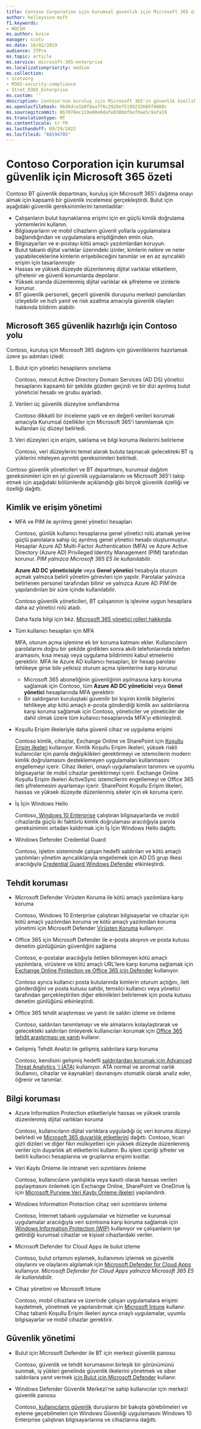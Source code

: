 ```yaml
---
title: Contoso Corporation için kurumsal güvenlik için Microsoft 365 özeti
author: kelleyvice-msft
f1.keywords:
- NOCSH
ms.author: kvice
manager: scotv
ms.date: 10/02/2019
audience: ITPro
ms.topic: article
ms.service: microsoft-365-enterprise
ms.localizationpriority: medium
ms.collection:
- scotvorg
- M365-security-compliance
- Strat_O365_Enterprise
ms.custom: ''
description: Contoso'nun kuruluş için Microsoft 365'in güvenlik özelliklerini kullanma şekli.
ms.openlocfilehash: 9bd6dce1b0f8aa7f6c2920ef5199232605f0688c
ms.sourcegitcommit: 0b7070ec119e00e0dafe030bbfbef0ae5c9afa19
ms.translationtype: MT
ms.contentlocale: tr-TR
ms.lasthandoff: 09/29/2022
ms.locfileid: "68194785"
---
```

# <a name="summary-of-microsoft-365-for-enterprise-security-for-the-contoso-corporation"></a>Contoso Corporation için kurumsal güvenlik için Microsoft 365 özeti

Contoso BT güvenlik departmanı, kuruluş için Microsoft 365'i dağıtma onayı almak için kapsamlı bir güvenlik incelemesi gerçekleştirdi. Bulut için aşağıdaki güvenlik gereksinimlerini tanımladılar:

- Çalışanların bulut kaynaklarına erişimi için en güçlü kimlik doğrulama yöntemlerini kullanın.
- Bilgisayarların ve mobil cihazların güvenli yollarla uygulamalara bağlandığından ve uygulamalara erişdiğinden emin olun.
- Bilgisayarları ve e-postayı kötü amaçlı yazılımlardan koruyun.
- Bulut tabanlı dijital varlıklar üzerindeki izinler, kimlerin nelere ve neler yapabileceklerine kimlerin erişebileceğini tanımlar ve en az ayrıcalıklı erişim için tasarlanmıştır
- Hassas ve yüksek düzeyde düzenlenmiş dijital varlıklar etiketlenir, şifrelenir ve güvenli konumlarda depolanır.
- Yüksek oranda düzenlenmiş dijital varlıklar ek şifreleme ve izinlerle korunur.
- BT güvenlik personeli, geçerli güvenlik duruşunu merkezi panolardan izleyebilir ve hızlı yanıt ve risk azaltma amacıyla güvenlik olayları hakkında bildirim alabilir.

## <a name="the-contoso-path-to-microsoft-365-security-readiness"></a>Microsoft 365 güvenlik hazırlığı için Contoso yolu

Contoso, kuruluş için Microsoft 365 dağıtımı için güvenliklerini hazırlamak üzere şu adımları izledi:

1. Bulut için yönetici hesaplarını sınırlama

   Contoso, mevcut Active Directory Domain Services (AD DS) yönetici hesaplarını kapsamlı bir şekilde gözden geçirdi ve bir dizi ayrılmış bulut yöneticisi hesabı ve grubu ayarladı.

2. Verileri üç güvenlik düzeyine sınıflandırma

   Contoso dikkatli bir inceleme yaptı ve en değerli verileri korumak amacıyla Kurumsal özellikler için Microsoft 365'i tanımlamak için kullanılan üç düzeyi belirledi.

3. Veri düzeyleri için erişim, saklama ve bilgi koruma ilkelerini belirleme

   Contoso, veri düzeylerini temel alarak buluta taşınacak gelecekteki BT iş yüklerini niteleyen ayrıntılı gereksinimleri belirledi.

Contoso güvenlik yöneticileri ve BT departmanı, kurumsal dağıtım gereksinimleri için en iyi güvenlik uygulamalarını ve Microsoft 365'i takip etmek için aşağıdaki bölümlerde açıklandığı gibi birçok güvenlik özelliği ve özelliği dağıttı.

## <a name="identity-and-access-management"></a>Kimlik ve erişim yönetimi 

- MFA ve PIM ile ayrılmış genel yönetici hesapları

  Contoso, günlük kullanıcı hesaplarına genel yönetici rolü atamak yerine güçlü parolalara sahip üç ayrılmış genel yönetici hesabı oluşturmuştur. Hesaplar Azure AD Multi-Factor Authentication (MFA) ve Azure Active Directory (Azure AD) Privileged Identity Management (PIM) tarafından korunur. *PIM yalnızca Microsoft 365 E5 ile kullanılabilir.*

  **Azure AD DC yöneticisiyle** veya **Genel yönetici** hesabıyla oturum açmak yalnızca belirli yönetim görevleri için yapılır. Parolalar yalnızca belirlenen personel tarafından bilinir ve yalnızca Azure AD PIM'de yapılandırılan bir süre içinde kullanılabilir.

  Contoso güvenlik yöneticileri, BT çalışanının iş işlevine uygun hesaplara daha az yönetici rolü atadı.

  Daha fazla bilgi için bkz. [Microsoft 365 yönetici rolleri hakkında](/office365/admin/add-users/about-admin-roles).

- Tüm kullanıcı hesapları için MFA

  MFA, oturum açma işlemine ek bir koruma katmanı ekler. Kullanıcıların parolalarını doğru bir şekilde girdikten sonra akıllı telefonlarında telefon aramasını, kısa mesajı veya uygulama bildirimini kabul etmelerini gerektirir. MFA ile Azure AD kullanıcı hesapları, bir hesap parolası tehlikeye girse bile yetkisiz oturum açma işlemlerine karşı korunur.

   - Microsoft 365 aboneliğinin güvenliğinin aşılmasına karşı koruma sağlamak için Contoso, tüm **Azure AD DC yöneticisi** veya **Genel yönetici** hesaplarında MFA gerektirir.
   - Bir saldırganın kuruluştaki güvenilir bir kişinin kimlik bilgilerini tehlikeye atıp kötü amaçlı e-posta gönderdiği kimlik avı saldırılarına karşı koruma sağlamak için Contoso, yöneticiler ve yöneticiler de dahil olmak üzere tüm kullanıcı hesaplarında MFA'yı etkinleştirdi.

- Koşullu Erişim ilkeleriyle daha güvenli cihaz ve uygulama erişimi

  Contoso kimlik, cihazlar, Exchange Online ve SharePoint için [Koşullu Erişim ilkeleri](../security/office-365-security/microsoft-365-policies-configurations.md) kullanıyor. Kimlik Koşullu Erişim ilkeleri, yüksek riskli kullanıcılar için parola değişiklikleri gerektirmeyi ve istemcilerin modern kimlik doğrulamasını desteklemeyen uygulamaları kullanmasını engellemeyi içerir. Cihaz ilkeleri, onaylı uygulamaların tanımını ve uyumlu bilgisayarlar ile mobil cihazlar gerektirmeyi içerir. Exchange Online Koşullu Erişim ilkeleri ActiveSync istemcilerini engellemeyi ve Office 365 ileti şifrelemesini ayarlamayı içerir. SharePoint Koşullu Erişim ilkeleri, hassas ve yüksek düzeyde düzenlenmiş siteler için ek koruma içerir.

- İş İçin Windows Hello

  Contoso[, Windows 10 Enterprise](/windows/security/identity-protection/hello-for-business/hello-identity-verification) çalıştıran bilgisayarlarda ve mobil cihazlarda güçlü iki faktörlü kimlik doğrulaması aracılığıyla parola gereksinimini ortadan kaldırmak için İş İçin Windows Hello dağıttı.

- Windows Defender Credential Guard

  Contoso, işletim sisteminde çalışan hedefli saldırıları ve kötü amaçlı yazılımları yönetim ayrıcalıklarıyla engellemek için AD DS grup ilkesi aracılığıyla [Credential Guard Windows Defender](/windows/security/identity-protection/credential-guard/credential-guard) etkinleştirdi.

## <a name="threat-protection"></a>Tehdit koruması

- Microsoft Defender Virüsten Koruma ile kötü amaçlı yazılımlara karşı koruma

  Contoso, Windows 10 Enterprise çalıştıran bilgisayarlar ve cihazlar için kötü amaçlı yazılımdan koruma ve kötü amaçlı yazılımdan koruma yönetimi için Microsoft Defender [Virüsten Koruma](/windows/security/threat-protection/windows-defender-antivirus/windows-defender-antivirus-in-windows-10) kullanıyor.

- Office 365 için Microsoft Defender ile e-posta akışının ve posta kutusu denetim günlüğünün güvenliğini sağlama 

  Contoso, e-postalar aracılığıyla iletilen bilinmeyen kötü amaçlı yazılımlara, virüslere ve kötü amaçlı URL'lere karşı koruma sağlamak için [Exchange Online Protection ve Office 365 için Defender](/office365/securitycompliance/office-365-atp) kullanıyor.

  Contoso ayrıca kullanıcı posta kutularında kimlerin oturum açtığını, ileti gönderdiğini ve posta kutusu sahibi, temsilci kullanıcı veya yönetici tarafından gerçekleştirilen diğer etkinlikleri belirlemek için posta kutusu denetim günlüğünü etkinleştirdi.

- Office 365 tehdit araştırması ve yanıtı ile saldırı izleme ve önleme

  Contoso, saldırıları tanımlamayı ve ele almalarını kolaylaştırarak ve gelecekteki saldırıları önleyerek kullanıcıları korumak için [Office 365 tehdit araştırması ve yanıtı](/office365/securitycompliance/office-365-ti) kullanır.

- Gelişmiş Tehdit Analizi ile gelişmiş saldırılara karşı koruma

  Contoso, kendisini gelişmiş hedefli [saldırılardan korumak için Advanced Threat Analytics 'i (ATA)](/advanced-threat-analytics/what-is-ata) kullanıyor.  ATA normal ve anormal varlık (kullanıcı, cihazlar ve kaynaklar) davranışını otomatik olarak analiz eder, öğrenir ve tanımlar.

## <a name="information-protection"></a>Bilgi koruması

- Azure Information Protection etiketleriyle hassas ve yüksek oranda düzenlenmiş dijital varlıkları koruma

  Contoso, kullanıcıların dijital varlıklara uyguladığı üç veri koruma düzeyi belirledi ve [Microsoft 365 duyarlılık etiketlerini](../compliance/sensitivity-labels.md) dağıttı. Contoso, ticari gizli dizileri ve diğer fikri mülkiyetleri için yüksek düzeyde düzenlenmiş veriler için duyarlılık alt etiketlerini kullanır. Bu işlem içeriği şifreler ve belirli kullanıcı hesaplarına ve gruplarına erişimi kısıtlar.

- Veri Kaybı Önleme ile intranet veri sızıntılarını önleme

  Contoso, kullanıcıların yanlışlıkla veya kasıtlı olarak hassas verileri paylaşmasını önlemek için Exchange Online, SharePoint ve OneDrive İş için [Microsoft Purview Veri Kaybı Önleme ilkeleri](../compliance/dlp-learn-about-dlp.md) yapılandırdı.

- Windows Information Protection cihaz veri sızıntılarını önleme

  Contoso, İnternet tabanlı uygulamalar ve hizmetler ve kurumsal uygulamalar aracılığıyla veri sızıntısına karşı koruma sağlamak için [Windows Information Protection (WIP)](/windows/security/information-protection/windows-information-protection/protect-enterprise-data-using-wip) kullanıyor ve çalışanların işe getirdiği kurumsal cihazlar ve kişisel cihazlardaki veriler.

- Microsoft Defender for Cloud Apps ile bulut izleme

  Contoso, bulut ortamını eşlemek, kullanımını izlemek ve güvenlik olaylarını ve olaylarını algılamak için [Microsoft Defender for Cloud Apps](/cloud-app-security/what-is-cloud-app-security) kullanıyor. *Microsoft Defender for Cloud Apps yalnızca Microsoft 365 E5 ile kullanılabilir.*

- Cihaz yönetimi ve Microsoft Intune

  Contoso, mobil cihazlara ve üzerinde çalışan uygulamalara erişimi kaydetmek, yönetmek ve yapılandırmak için [Microsoft Intune](/intune/introduction-intune) kullanır. Cihaz tabanlı Koşullu Erişim ilkeleri ayrıca onaylı uygulamalar, uyumlu bilgisayarlar ve mobil cihazlar gerektirir.

## <a name="security-management"></a>Güvenlik yönetimi

- Bulut için Microsoft Defender ile BT için merkezi güvenlik panosu

  Contoso, güvenlik ve tehdit korumasının birleşik bir görünümünü sunmak, iş yükleri genelinde güvenlik ilkelerini yönetmek ve siber saldırılara yanıt vermek [için Bulut için Microsoft Defender](https://azure.microsoft.com/services/security-center/) kullanır.

- Windows Defender Güvenlik Merkezi'ne sahip kullanıcılar için merkezi güvenlik panosu

  Contoso[, kullanıcıların güvenlik](/windows/security/threat-protection/windows-defender-security-center/windows-defender-security-center) duruşlarını bir bakışta görebilmeleri ve eyleme geçebilmeleri için Windows Güvenliği uygulamasını Windows 10 Enterprise çalıştıran bilgisayarlarına ve cihazlarına dağıttı.
